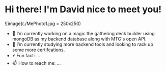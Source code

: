 # Hi there! I'm David nice to meet you!
![image](./MePhoto1.jpg = 250x250)

- 🔭 I’m currently working on a magic the gathering deck builder using mongoDB as my backend database along with MTG's open API.
- 🌱 I’m currently studying more backend tools and looking to rack up some more certifcations.
- ⚡ Fun fact: ...
- 📫 How to reach me: ...
